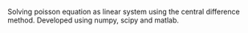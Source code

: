Solving poisson equation as linear system using the central difference method. Developed using numpy, scipy and matlab.
